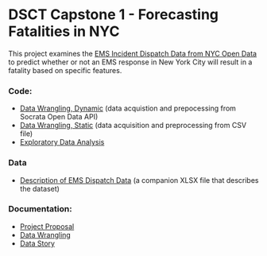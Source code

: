 # DSCT Capstone 1 - Forecasting Fatalities in NYC

This project examines the [EMS Incident Dispatch Data from NYC Open Data](https://data.cityofnewyork.us/Public-Safety/EMS-Incident-Dispatch-Data/76xm-jjuj) to predict whether or not an EMS response in New York City will result in a fatality based on specific features.



### Code:
- [Data Wrangling, Dynamic](code/CP1-01_Data_Wrangling-api.ipynb) (data acquistion and prepocessing from Socrata Open Data API)
- [Data Wrangling, Static](code/CP1-01_Data_Wrangling-csv.ipynb) (data acquisition and preprocessing from CSV file)
- [Exploratory Data Analysis](code/CP1-02_EDA.ipynb)

### Data
- [Description of EMS Dispatch Data](data/EMS_incident_dispatch_data_description.xlsx) (a companion XLSX file that describes the dataset)

### Documentation:
- [Project Proposal](docs/DSCT_Capstone_1_Proposal.pdf)
- [Data Wrangling](docs/DSCT_Capstone_1_Data_Wrangling.pdf)
- [Data Story](docs/DSCT_Capstone_1_Data_Story.pdf)
